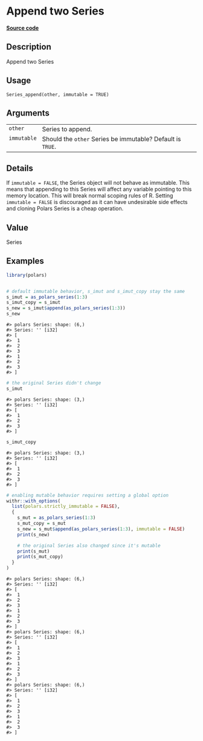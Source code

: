 

# Append two Series

[**Source code**](https://github.com/pola-rs/r-polars/tree/main/R/series__series.R#L687)

## Description

Append two Series

## Usage

<pre><code class='language-R'>Series_append(other, immutable = TRUE)
</code></pre>

## Arguments

<table>
<tr>
<td style="white-space: nowrap; font-family: monospace; vertical-align: top">
<code id="other">other</code>
</td>
<td>
Series to append.
</td>
</tr>
<tr>
<td style="white-space: nowrap; font-family: monospace; vertical-align: top">
<code id="immutable">immutable</code>
</td>
<td>
Should the <code>other</code> Series be immutable? Default is
<code>TRUE</code>.
</td>
</tr>
</table>

## Details

If <code>immutable = FALSE</code>, the Series object will not behave as
immutable. This means that appending to this Series will affect any
variable pointing to this memory location. This will break normal
scoping rules of R. Setting <code>immutable = FALSE</code> is
discouraged as it can have undesirable side effects and cloning Polars
Series is a cheap operation.

## Value

Series

## Examples

``` r
library(polars)


# default immutable behavior, s_imut and s_imut_copy stay the same
s_imut = as_polars_series(1:3)
s_imut_copy = s_imut
s_new = s_imut$append(as_polars_series(1:3))
s_new
```

    #> polars Series: shape: (6,)
    #> Series: '' [i32]
    #> [
    #>  1
    #>  2
    #>  3
    #>  1
    #>  2
    #>  3
    #> ]

``` r
# the original Series didn't change
s_imut
```

    #> polars Series: shape: (3,)
    #> Series: '' [i32]
    #> [
    #>  1
    #>  2
    #>  3
    #> ]

``` r
s_imut_copy
```

    #> polars Series: shape: (3,)
    #> Series: '' [i32]
    #> [
    #>  1
    #>  2
    #>  3
    #> ]

``` r
# enabling mutable behavior requires setting a global option
withr::with_options(
  list(polars.strictly_immutable = FALSE),
  {
    s_mut = as_polars_series(1:3)
    s_mut_copy = s_mut
    s_new = s_mut$append(as_polars_series(1:3), immutable = FALSE)
    print(s_new)

    # the original Series also changed since it's mutable
    print(s_mut)
    print(s_mut_copy)
  }
)
```

    #> polars Series: shape: (6,)
    #> Series: '' [i32]
    #> [
    #>  1
    #>  2
    #>  3
    #>  1
    #>  2
    #>  3
    #> ]
    #> polars Series: shape: (6,)
    #> Series: '' [i32]
    #> [
    #>  1
    #>  2
    #>  3
    #>  1
    #>  2
    #>  3
    #> ]
    #> polars Series: shape: (6,)
    #> Series: '' [i32]
    #> [
    #>  1
    #>  2
    #>  3
    #>  1
    #>  2
    #>  3
    #> ]
